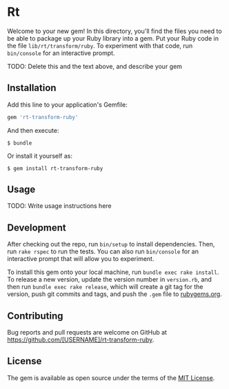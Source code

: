 # Rt

Welcome to your new gem! In this directory, you'll find the files you need to be able to package up your Ruby library into a gem. Put your Ruby code in the file `lib/rt/transform/ruby`. To experiment with that code, run `bin/console` for an interactive prompt.

TODO: Delete this and the text above, and describe your gem

## Installation

Add this line to your application's Gemfile:

```ruby
gem 'rt-transform-ruby'
```

And then execute:

    $ bundle

Or install it yourself as:

    $ gem install rt-transform-ruby

## Usage

TODO: Write usage instructions here

## Development

After checking out the repo, run `bin/setup` to install dependencies. Then, run `rake rspec` to run the tests. You can also run `bin/console` for an interactive prompt that will allow you to experiment.

To install this gem onto your local machine, run `bundle exec rake install`. To release a new version, update the version number in `version.rb`, and then run `bundle exec rake release`, which will create a git tag for the version, push git commits and tags, and push the `.gem` file to [rubygems.org](https://rubygems.org).

## Contributing

Bug reports and pull requests are welcome on GitHub at https://github.com/[USERNAME]/rt-transform-ruby.


## License

The gem is available as open source under the terms of the [MIT License](http://opensource.org/licenses/MIT).

